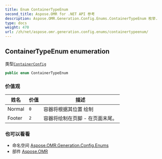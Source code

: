 ```yaml
---
title: Enum ContainerTypeEnum
second_title: Aspose.OMR for .NET API 参考
description: Aspose.OMR.Generation.Config.Enums.ContainerTypeEnum 枚举. 类型ContainerConfig
type: docs
weight: 470
url: /zh/net/aspose.omr.generation.config.enums/containertypeenum/
---
```

## ContainerTypeEnum enumeration

类型[`ContainerConfig`](../../aspose.omr.generation.config.elements.parents/containerconfig/)

```csharp
public enum ContainerTypeEnum
```

### 价值观

| 姓名 | 价值 | 描述 |
| --- | --- | --- |
| Normal | `0` | 容器将根据其位置 绘制 |
| Footer | `2` | 容器将绘制在页脚 - 在页面末尾。 |

### 也可以看看

* 命名空间 [Aspose.OMR.Generation.Config.Enums](../../aspose.omr.generation.config.enums/)
* 部件 [Aspose.OMR](../../)


